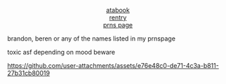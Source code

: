 <p align="center"></p>

<p align="center">
  <a href="https://brandonworks.atabook.org/">atabook</a><br>
  <a href="https://rentry.co/brandonsworks">rentry</a><br>
  <a href="https://en.pronouns.page/@brandonsworks">prns page</a>
</p>

brandon, beren or any of the names listed in my prnspage

toxic asf depending on mood beware

https://github.com/user-attachments/assets/e76e48c0-de71-4c3a-b811-27b31cb80019


